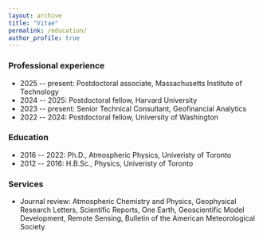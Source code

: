 ```yaml
---
layout: archive
title: "Vitae"
permalink: /education/
author_profile: true
---
```


### Professional experience
* 2025 -- present: Postdoctoral associate, Massachusetts Institute of Technology
* 2024 -- 2025: Postdoctoral fellow, Harvard University
* 2023 -- present: Senior Technical Consultant, Geofinancial Analytics
* 2022 -- 2024: Postdoctoral fellow, University of Washington

### Education
* 2016 -- 2022: Ph.D., Atmospheric Physics, Univeristy of Toronto
* 2012 -- 2016: H.B.Sc., Physics, Univeristy of Toronto

### Services
* Journal review: Atmospheric Chemistry and Physics, Geophysical Research Letters, Scientific Reports, One Earth, Geoscientific Model Development, Remote Sensing, Bulletin of the American Meteorological Society




